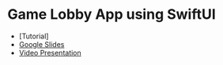 # Game Lobby App using SwiftUI 
  
* [Tutorial] 
* [Google Slides](https://docs.google.com/presentation/d/1nzC5OCuJGIlAeIGs1TfkgtPiIolrDcMrVIVQegZrd2c/edit#slide=id.p)
* [Video Presentation](https://youtu.be/6bjUW29bj4c)

